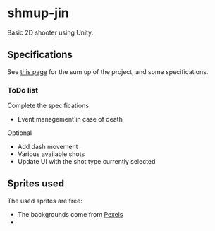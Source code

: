 # shmup-jin #
Basic 2D shooter using Unity.

## Specifications ##

See [this page](http://www.ensiie.fr/~guillaume.bouyer/JIN/GPFGEA/Schmup%202017-2018.pdf) for the sum up of the project, and some specifications.

### ToDo list ###

Complete the specifications
* Event management in case of death

Optional 
* Add dash movement
* Various available shots
* Update UI with the shot type currently selected

## Sprites used ##

The used sprites are free:
* The backgrounds come from [Pexels](https://www.pexels.com/)
* 
